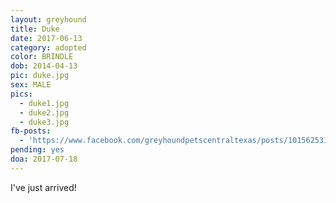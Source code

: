 ```yaml
---
layout: greyhound
title: Duke
date: 2017-06-13
category: adopted
color: BRINDLE
dob: 2014-04-13
pic: duke.jpg
sex: MALE
pics:
  - duke1.jpg
  - duke2.jpg
  - duke3.jpg
fb-posts:
  - 'https://www.facebook.com/greyhoundpetscentraltexas/posts/10156253100818572:0'
pending: yes
doa: 2017-07-18
---
```


I've just arrived!
